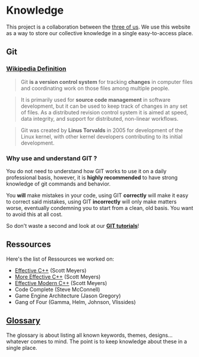 # Knowledge

This project is a collaboration between the [three of us](team.md). We use this website as a 
way to store our collective knowledge in a single easy-to-access place.

## Git

### [Wikipedia Definition](https://en.wikipedia.org/wiki/Git)

> Git **is a version control system** for tracking 
> **changes** in computer files and coordinating 
> work on those files among multiple people.  

> It is primarily used for **source code
> management** in software development,
> but it can be used to keep track of 
> changes in any set of files. As a 
> distributed revision control system it is
> aimed at speed, data integrity, and 
> support for distributed, non-linear 
> workflows.  
    
> Git was created by **Linus Torvalds** in 
> 2005 for development of the Linux 
> kernel, with other kernel developers 
> contributing to its initial development.  

### Why use and understand GIT ?

You do not need to understand how GIT works to use it on a daily professional basis, 
however, it is **highly recommended** to have strong knowledge
of git commands and behavior.

You **will** make mistakes in your code, using GIT **correctly**
will make it easy to correct said mistakes, using GIT **incorrectly** 
will only make matters worse, 
eventually condemning you to start from a clean, old basis. You want to avoid this at all cost.

So don't waste a second and look at our **[GIT tutorials](gittutorial.md)**!

## Ressources

Here's the list of Ressources we worked on:
+ [Effective C++](effectivemoderncpp.md) (Scott Meyers)
+ [More Effective C++]([More-Effective-Cpp]-Index) (Scott Meyers)
+ [Effective Modern C++](effectivemoderncpp.md) (Scott Meyers)
+ Code Complete (Steve McConnell)
+ Game Engine Architecture (Jason Gregory)
+ Gang of Four (Gamma, Helm, Johnson, Vlissides)

## [Glossary](glossary.md)

The glossary is about listing all known keywords, themes, designs... whatever comes to mind.
The point is to keep knowledge about these in a single place.